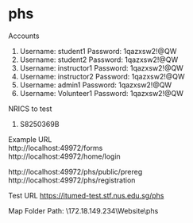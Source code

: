 # phs


Accounts  
1. Username: student1  	Password: 1qazxsw2!@QW  
2. Username: student2  	Password: 1qazxsw2!@QW  
3. Username: instructor1 	Password: 1qazxsw2!@QW  
4. Username: instructor2 	Password: 1qazxsw2!@QW  
5. Username: admin1 	Password: 1qazxsw2!@QW  
6. Username: Volunteer1 Password: 1qazxsw2!@QW

NRICS to test
1. S8250369B

Example URL  
http://localhost:49972/forms  
http://localhost:49972/home/login  

http://localhost:49972/phs/public/prereg
http://localhost:49972/phs/registration

Test URL
https://itumed-test.stf.nus.edu.sg/phs   


Map Folder Path: \\172.18.149.234\Website\phs   
